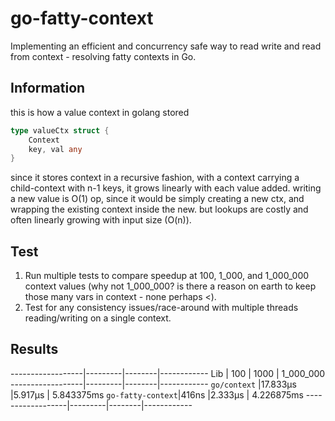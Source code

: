 # go-fatty-context
Implementing an efficient and concurrency safe way to read write and read from context - resolving fatty contexts in Go.

## Information
this is how a value context in golang stored
```go
type valueCtx struct {
	Context
	key, val any
}
```

since it stores context in a recursive fashion, with a context carrying a child-context with n-1 keys, it grows linearly with each value added. 
writing a new value is O(1) op, since it would be simply creating a new ctx, and wrapping the existing context inside the new. but lookups are costly and often linearly growing with input size (O(n)).

## Test
1. Run multiple tests to compare speedup at 100, 1_000, and 1_000_000 context values (why not 1_000_000? is there a reason on earth to keep those many vars in context - none perhaps <).
2. Test for any consistency issues/race-around with multiple threads reading/writing on a single context.

## Results
------------------|---------|--------|------------
Lib               | 100     | 1000   | 1_000_000
------------------|---------|--------|------------
`go/context`      |17.833µs |5.917µs | 5.843375ms
`go-fatty-context`|416ns    |2.333µs | 4.226875ms
------------------|---------|--------|------------
